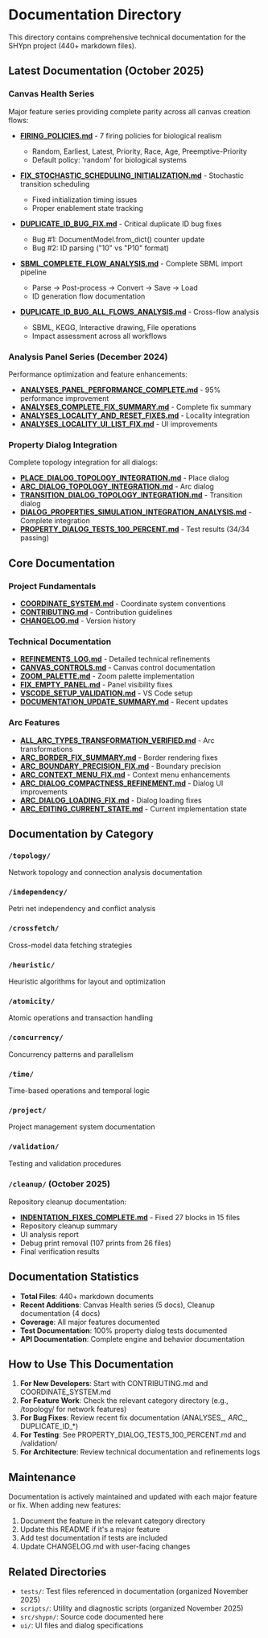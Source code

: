 # Documentation Directory

This directory contains comprehensive technical documentation for the SHYpn project (440+ markdown files).

## Latest Documentation (October 2025)

### Canvas Health Series
Major feature series providing complete parity across all canvas creation flows:

- **[FIRING_POLICIES.md](FIRING_POLICIES.md)** - 7 firing policies for biological realism
  - Random, Earliest, Latest, Priority, Race, Age, Preemptive-Priority
  - Default policy: 'random' for biological systems
  
- **[FIX_STOCHASTIC_SCHEDULING_INITIALIZATION.md](FIX_STOCHASTIC_SCHEDULING_INITIALIZATION.md)** - Stochastic transition scheduling
  - Fixed initialization timing issues
  - Proper enablement state tracking
  
- **[DUPLICATE_ID_BUG_FIX.md](DUPLICATE_ID_BUG_FIX.md)** - Critical duplicate ID bug fixes
  - Bug #1: DocumentModel.from_dict() counter update
  - Bug #2: ID parsing ("10" vs "P10" format)
  
- **[SBML_COMPLETE_FLOW_ANALYSIS.md](SBML_COMPLETE_FLOW_ANALYSIS.md)** - Complete SBML import pipeline
  - Parse → Post-process → Convert → Save → Load
  - ID generation flow documentation
  
- **[DUPLICATE_ID_BUG_ALL_FLOWS_ANALYSIS.md](DUPLICATE_ID_BUG_ALL_FLOWS_ANALYSIS.md)** - Cross-flow analysis
  - SBML, KEGG, Interactive drawing, File operations
  - Impact assessment across all workflows

### Analysis Panel Series (December 2024)
Performance optimization and feature enhancements:

- **[ANALYSES_PANEL_PERFORMANCE_COMPLETE.md](ANALYSES_PANEL_PERFORMANCE_COMPLETE.md)** - 95% performance improvement
- **[ANALYSES_COMPLETE_FIX_SUMMARY.md](ANALYSES_COMPLETE_FIX_SUMMARY.md)** - Complete fix summary
- **[ANALYSES_LOCALITY_AND_RESET_FIXES.md](ANALYSES_LOCALITY_AND_RESET_FIXES.md)** - Locality integration
- **[ANALYSES_LOCALITY_UI_LIST_FIX.md](ANALYSES_LOCALITY_UI_LIST_FIX.md)** - UI improvements

### Property Dialog Integration
Complete topology integration for all dialogs:

- **[PLACE_DIALOG_TOPOLOGY_INTEGRATION.md](PLACE_DIALOG_TOPOLOGY_INTEGRATION.md)** - Place dialog
- **[ARC_DIALOG_TOPOLOGY_INTEGRATION.md](ARC_DIALOG_TOPOLOGY_INTEGRATION.md)** - Arc dialog  
- **[TRANSITION_DIALOG_TOPOLOGY_INTEGRATION.md](TRANSITION_DIALOG_TOPOLOGY_INTEGRATION.md)** - Transition dialog
- **[DIALOG_PROPERTIES_SIMULATION_INTEGRATION_ANALYSIS.md](DIALOG_PROPERTIES_SIMULATION_INTEGRATION_ANALYSIS.md)** - Complete integration
- **[PROPERTY_DIALOG_TESTS_100_PERCENT.md](PROPERTY_DIALOG_TESTS_100_PERCENT.md)** - Test results (34/34 passing)

## Core Documentation

### Project Fundamentals
- **[COORDINATE_SYSTEM.md](COORDINATE_SYSTEM.md)** - Coordinate system conventions
- **[CONTRIBUTING.md](CONTRIBUTING.md)** - Contribution guidelines
- **[CHANGELOG.md](CHANGELOG.md)** - Version history

### Technical Documentation
- **[REFINEMENTS_LOG.md](REFINEMENTS_LOG.md)** - Detailed technical refinements
- **[CANVAS_CONTROLS.md](CANVAS_CONTROLS.md)** - Canvas control documentation
- **[ZOOM_PALETTE.md](ZOOM_PALETTE.md)** - Zoom palette implementation
- **[FIX_EMPTY_PANEL.md](FIX_EMPTY_PANEL.md)** - Panel visibility fixes
- **[VSCODE_SETUP_VALIDATION.md](VSCODE_SETUP_VALIDATION.md)** - VS Code setup
- **[DOCUMENTATION_UPDATE_SUMMARY.md](DOCUMENTATION_UPDATE_SUMMARY.md)** - Recent updates

### Arc Features
- **[ALL_ARC_TYPES_TRANSFORMATION_VERIFIED.md](ALL_ARC_TYPES_TRANSFORMATION_VERIFIED.md)** - Arc transformations
- **[ARC_BORDER_FIX_SUMMARY.md](ARC_BORDER_FIX_SUMMARY.md)** - Border rendering fixes
- **[ARC_BOUNDARY_PRECISION_FIX.md](ARC_BOUNDARY_PRECISION_FIX.md)** - Boundary precision
- **[ARC_CONTEXT_MENU_FIX.md](ARC_CONTEXT_MENU_FIX.md)** - Context menu enhancements
- **[ARC_DIALOG_COMPACTNESS_REFINEMENT.md](ARC_DIALOG_COMPACTNESS_REFINEMENT.md)** - Dialog UI improvements
- **[ARC_DIALOG_LOADING_FIX.md](ARC_DIALOG_LOADING_FIX.md)** - Dialog loading fixes
- **[ARC_EDITING_CURRENT_STATE.md](ARC_EDITING_CURRENT_STATE.md)** - Current implementation state

## Documentation by Category

### `/topology/`
Network topology and connection analysis documentation

### `/independency/`
Petri net independency and conflict analysis

### `/crossfetch/`
Cross-model data fetching strategies

### `/heuristic/`
Heuristic algorithms for layout and optimization

### `/atomicity/`
Atomic operations and transaction handling

### `/concurrency/`
Concurrency patterns and parallelism

### `/time/`
Time-based operations and temporal logic

### `/project/`
Project management system documentation

### `/validation/`
Testing and validation procedures

### `/cleanup/` (October 2025)
Repository cleanup documentation:
- **[INDENTATION_FIXES_COMPLETE.md](INDENTATION_FIXES_COMPLETE.md)** - Fixed 27 blocks in 15 files
- Repository cleanup summary
- UI analysis report
- Debug print removal (107 prints from 26 files)
- Final verification results

## Documentation Statistics

- **Total Files**: 440+ markdown documents
- **Recent Additions**: Canvas Health series (5 docs), Cleanup documentation (4 docs)
- **Coverage**: All major features documented
- **Test Documentation**: 100% property dialog tests documented
- **API Documentation**: Complete engine and behavior documentation

## How to Use This Documentation

1. **For New Developers**: Start with CONTRIBUTING.md and COORDINATE_SYSTEM.md
2. **For Feature Work**: Check the relevant category directory (e.g., /topology/ for network features)
3. **For Bug Fixes**: Review recent fix documentation (ANALYSES_*, ARC_*, DUPLICATE_ID_*)
4. **For Testing**: See PROPERTY_DIALOG_TESTS_100_PERCENT.md and /validation/
5. **For Architecture**: Review technical documentation and refinements logs

## Maintenance

Documentation is actively maintained and updated with each major feature or fix. When adding new features:

1. Document the feature in the relevant category directory
2. Update this README if it's a major feature
3. Add test documentation if tests are included
4. Update CHANGELOG.md with user-facing changes

## Related Directories

- `tests/`: Test files referenced in documentation (organized November 2025)
- `scripts/`: Utility and diagnostic scripts (organized November 2025)
- `src/shypn/`: Source code documented here
- `ui/`: UI files and dialog specifications
